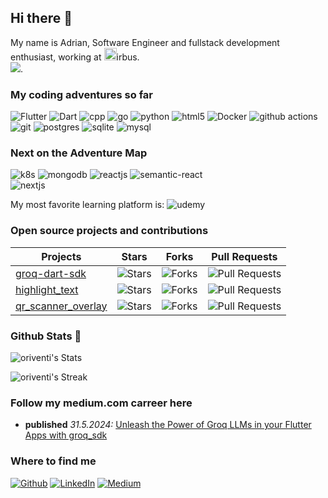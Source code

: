 ## Hi there 👋 

My name is Adrian, Software Engineer and fullstack development enthusiast, working at <img src="https://companieslogo.com/img/orig/AIR.PA-9f3a3975.png?t=1633337949" width="20"/>irbus. <br/>
<img src="https://visitor-badge.laobi.icu/badge?page_id=oriventi"/>. 

### My coding adventures so far
<p>
  <img alt="Flutter" src="https://img.shields.io/badge/Flutter-02569B?style=for-the-badge&logo=flutter&logoColor=white"/>
  <img alt="Dart" src="https://img.shields.io/badge/Dart-0175C2?style=for-the-badge&logo=dart&logoColor=white"/>
  <img alt="cpp" src="https://img.shields.io/badge/C%2B%2B-00599C?style=for-the-badge&logo=c%2B%2B&logoColor=white"/>
  <img alt="go" src="https://img.shields.io/badge/Go-00ADD8?style=for-the-badge&logo=go&logoColor=white"/>
  <img alt="python" src="https://img.shields.io/badge/Python-FFD43B?style=for-the-badge&logo=python&logoColor=blue"/>
  <img alt="html5" src="https://img.shields.io/badge/-HTML5-E34F26?style=for-the-badge&logo=html5&logoColor=white" /> 
  <img alt="Docker" src="https://img.shields.io/badge/-Docker-46a2f1?style=for-the-badge&logo=docker&logoColor=white" />
  <img alt="github actions" src="https://img.shields.io/badge/-Github_Actions-2088FF?style=for-the-badge&logo=github-actions&logoColor=white" />
  <img alt="git" src="https://img.shields.io/badge/-Git-F05032?style=for-the-badge&logo=git&logoColor=white" /> 
  <img alt="postgres" src="https://img.shields.io/badge/PostgreSQL-316192?style=for-the-badge&logo=postgresql&logoColor=white"/>
  <img alt="sqlite" src="https://img.shields.io/badge/Sqlite-003B57?style=for-the-badge&logo=sqlite&logoColor=white"/>
  <img alt="mysql" src="https://img.shields.io/badge/MySQL-005C84?style=for-the-badge&logo=mysql&logoColor=white"/>
</p>

### Next on the Adventure Map
<p>
  <img alt="k8s" src="https://img.shields.io/badge/kubernetes-326ce5.svg?&style=for-the-badge&logo=kubernetes&logoColor=white"/>
  <img alt="mongodb" src="https://img.shields.io/badge/MongoDB-4EA94B?style=for-the-badge&logo=mongodb&logoColor=white"/>
  <img alt="reactjs" src="https://img.shields.io/badge/React-20232A?style=for-the-badge&logo=react&logoColor=61DAFB"/>
  <img alt="semantic-react" src="https://img.shields.io/badge/semantic%20ui%20react-35BDB2?style=for-the-badge&logo=semanticuireact&logoColor=white"/> <br/>
  <img alt="nextjs" src="https://img.shields.io/badge/next%20js-000000?style=for-the-badge&logo=nextdotjs&logoColor=white"/>
</p>

My most favorite learning platform is: <img alt="udemy" src="https://img.shields.io/badge/Udemy-EC5252?style=for-the-badge&logo=Udemy&logoColor=white"/>

### Open source projects and contributions
|Projects|Stars|Forks|Pull Requests|
|--------|:---:|:---:|:-----------:|
|<a href="https://github.com/oriventi/groq-dart-sdk">groq-dart-sdk</a>|<img alt="Stars" src="https://img.shields.io/github/stars/oriventi/groq-dart-sdk?style=flat-square&labelColor=343b41"/>|<img alt="Forks" src="https://img.shields.io/github/forks/oriventi/groq-dart-sdk?style=flat-square&labelColor=343b41"/>|<img alt="Pull Requests" src="https://img.shields.io/github/issues-pr/oriventi/groq-dart-sdk?style=flat-square&labelColor=343b41"/>|
|<a href="https://github.com/desconexo/highlight_text">highlight_text</a>|<img alt="Stars" src="https://img.shields.io/github/stars/desconexo/highlight_text?style=flat-square&labelColor=343b41"/>|<img alt="Forks" src="https://img.shields.io/github/forks/desconexo/highlight_text?style=flat-square&labelColor=343b41"/>|<img alt="Pull Requests" src="https://img.shields.io/github/issues-pr/desconexo/highlight_text?style=flat-square&labelColor=343b41"/>|
|<a href="https://github.com/Govind-S-B/qr_scanner_overlay">qr_scanner_overlay</a>|<img alt="Stars" src="https://img.shields.io/github/stars/Govind-S-B/qr_scanner_overlay?style=flat-square&labelColor=343b41"/>|<img alt="Forks" src="https://img.shields.io/github/forks/Govind-S-B/qr_scanner_overlay?style=flat-square&labelColor=343b41"/>|<img alt="Pull Requests" src="https://img.shields.io/github/issues-pr/Govind-S-B/qr_scanner_overlay?style=flat-square&labelColor=343b41"/>|

### Github Stats 🚀
![oriventi's Stats](https://github-readme-stats.vercel.app/api?username=oriventi&theme=vue-dark&show_icons=true&hide_border=true&count_private=true)

![oriventi's Streak](https://github-readme-streak-stats.herokuapp.com/?user=oriventi&theme=vue-dark&hide_border=true)

### Follow my medium.com carreer here

-  **published** *31.5.2024:*  <a href="https://medium.com/@oriventi.privat/unleash-the-power-of-groq-llms-in-your-flutter-apps-with-groq-sdk-5ce052bb17a7">Unleash the Power of Groq LLMs in your Flutter Apps with groq_sdk</a>

### Where to find me
<a href="https://github.com/oriventi" target="_blank"><img alt="Github" src="https://img.shields.io/badge/GitHub-%2312100E.svg?&style=for-the-badge&logo=Github&logoColor=white" /></a> <a href="https://www.linkedin.com/in/adrian-hillebrand-744014255/" target="_blank"><img alt="LinkedIn" src="https://img.shields.io/badge/linkedin-%230077B5.svg?&style=for-the-badge&logo=linkedin&logoColor=white" /></a> <a href="https://medium.com/@oriventi.privat" target="_blank"><img alt="Medium" src="https://img.shields.io/badge/medium-%2312100E.svg?&style=for-the-badge&logo=medium&logoColor=white" /></a>
